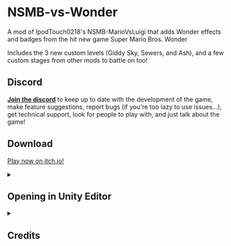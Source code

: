 # NSMB-vs-Wonder
A mod of IpodTouch0218's NSMB-MarioVsLuigi that adds Wonder effects and badges from the hit new game Super Mario Bros. Wonder

Includes the 3 new custom levels (Giddy Sky, Sewers, and Ash), and a few custom stages from other mods to battle on too!

## Discord
[**Join the discord**](https://discord.gg/aShquSquNM) to keep up to date with the development of the game, make feature suggestions, report bugs (if you're too lazy to use issues...), get technical support, look for people to play with, and just talk about the game!

## Download

[Play now on itch.io!](https://hyperct.itch.io/nsmbvs-wonder)

<details>
  <summary><h2>Opening in Unity Editor</h2></summary>

1. Install Unity 2022.1.9f1 (or newer) via Unity Hub (Installs > Install Editor > Scroll to bottom)
2. Download and install [git](https://git-scm.com/downloads). Do NOT use the .zip download, as it will cause errors within Unity.
3. Open Command Prompt (Windows) or Terminal (MacOS / Linux)
4. Navigate to the folder you want the source code to be in using `cd <path>`. For example, `cd %USERPROFILE%\Documents` will save it in My Documents.
5. Clone the repository by running `git clone https://github.com/SuperSonic392/NSMB-MarioVsLuigi-Wonder.git` in the Command Prompt / Terminal
  - Optionally, [fork the repository](https://github.com/SuperSonic392/NSMB-MarioVsLuigi-Wonder/fork)
6. Open the project in Unity Hub (gray "Open" button in top right)
7. Change the Unity Editor to use your computer's platform in File > Build Settings
8. Create a build using "Build and Run" inside File > Build Settings, or Ctrl+B

</details>
<details>
  <summary><h2>Credits</h2></summary>

### Original Content:
* New Super Mario Bros.
* New Super Mario Bros. Wii
* Super Mario Maker 2
* Super Mario Bros. Wonder

### Contributors:
* [@ipodtouch0218](https://github.com/ipodtouch0218)
* @GradedWarrior
* [@TheMoogle](https://github.com/TheMoogle) (base game)
* [@Skillz](https://github.com/Skillz808) (base game)
* [@skarph](https://github.com/skarph) (base game)
* [@Zest](https://github.com/zestydevy) (base game)
* [@kittenchilly](https://github.com/kittenchilly) (base game)
* [@Amy54Desu](https://github.com/Amy54Desu) (base game)
* [@Kraken](https://github.com/KrakHub) (base game)
* [@ShadowWalker13](https://github.com/ShadowWalker13) (base game)
* [@GithubSPerez](https://github.com/GithubSPerez) (base game)
* [@mindnomad](https://github.com/mindnomad) (base game)
* FrostyCake: stages
* FBEthePoS: wonder flower minimap icon
* KirbyKid: bunch of random doodler crap
* MiiBumm (and the rest of the ccm gang): almost all the custom character models (all of them that aren't from doodler or original to this mod)
* BlueSwitchPalace: Switch

### Music:
* [RENREN](https://mistajub.bandcamp.com/)

### QA Testing:
* TheCyVap
* Shadow_Walker13
  
### Level Design:
* FrostyCake
* Skarph
* TheCyVap
* mindnomad
 
### Rippers:
  
* Demon2Warrior (Background)
* VentureSonic (Background)
* Keira (Background)
* Ohthatguy (Background)
* Poudink (Tiles)
* Someone (Tiles)
* Hiccup (Tiles)
* Jouv (Tiles)
* Mr-SUGOI (Tiles)
* mindnomad (Tiles/Sound)
* Symbolcom (Enemies)
* Mr. C (Enemies)
* Ragey (Enemies)
* Technokami (Enemies)
* A Refracted Swindler (UI)
* Treeki (UI)
* Double S (Models)
* KartMakerBrosU (Models)
* TeridaxXDOO1 (Models)
* Skarph (Models/Sound)
* LukeWarnut (Sound)
* Luke Hackett (Sound)

</details>
